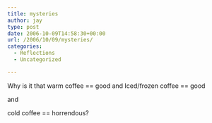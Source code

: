 ```yaml
---
title: mysteries
author: jay
type: post
date: 2006-10-09T14:58:30+00:00
url: /2006/10/09/mysteries/
categories:
  - Reflections
  - Uncategorized

---
```

Why is it that warm coffee == good and Iced/frozen coffee == good

and

cold coffee == horrendous?